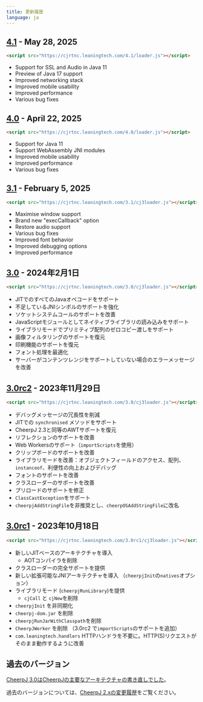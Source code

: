 ```yaml
---
title: 更新履歴
language: ja
---
```


## [4.1](https://labs.leaningtech.com/blog/cheerpj-4.1) - May 28, 2025

```html
<script src="https://cjrtnc.leaningtech.com/4.1/loader.js"></script>
```

- Support for SSL and Audio in Java 11
- Preview of Java 17 support
- Improved networking stack
- Improved mobile usability
- Improved performance
- Various bug fixes

## [4.0](https://cheerpj.com/docs/blog/cheerpj-4.0) - April 22, 2025

```html
<script src="https://cjrtnc.leaningtech.com/4.0/loader.js"></script>
```

- Support for Java 11
- Support WebAssembly JNI modules
- Improved mobile usability
- Improved performance
- Various bug fixes

## [3.1](https://cheerpj.com/docs/blog/cheerpj-3.1) - February 5, 2025

```html
<script src="https://cjrtnc.leaningtech.com/3.1/cj3loader.js"></script>
```

- Maximise window support
- Brand new "execCallback" option
- Restore audio support
- Various bug fixes
- Improved font behavior
- Improved debugging options
- Improved performance

## [3.0](https://cheerpj.com/cheerpj-3-now-generally-available/) - 2024年2月1日

```html
<script src="https://cjrtnc.leaningtech.com/3.0/cj3loader.js"></script>
```

- JITでのすべてのJavaオペコードをサポート
- 不足しているJNIシンボルのサポートを強化
- ソケットシステムコールのサポートを改善
- JavaScriptモジュールとしてネイティブライブラリの読み込みをサポート
- ライブラリモードでプリミティブ配列のゼロコピー渡しをサポート
- 画像フィルタリングのサポートを復元
- 印刷機能のサポートを復元
- フォント処理を最適化
- サーバーがコンテンツレンジをサポートしていない場合のエラーメッセージを改善

## [3.0rc2](https://labs.leaningtech.com/blog/cheerpj-3-deep-dive) - 2023年11月29日

```html
<script src="https://cjrtnc.leaningtech.com/3.0/cj3loader.js"></script>
```

- デバッグメッセージの冗長性を削減
- JITでの `synchronised` メソッドをサポート
- CheerpJ 2.3と同等のAWTサポートを復元
- リフレクションのサポートを改善
- Web Workersのサポート（`importScripts`を使用）
- クリップボードのサポートを改善
- ライブラリモードを改善：オブジェクトフィールドのアクセス、配列、`instanceof`、利便性の向上およびデバッグ
- フォントのサポートを改善
- クラスローダーのサポートを改善
- プリロードのサポートを修正
- `ClassCastException`をサポート
- `cheerpjAddStringFile`を非推奨とし、`cheerpOSAddStringFile`に改名

## [3.0rc1](https://cheerpj.com/announcing-cheerpj-3-0rc1-help-us-test-and-improve/) - 2023年10月18日

```html
<script src="https://cjrtnc.leaningtech.com/3.0rc1/cj3loader.js"></script>
```

- 新しいJITベースのアーキテクチャを導入
  - AOTコンパイラを削除
- クラスローダーの完全サポートを提供
- 新しい拡張可能なJNIアーキテクチャを導入 （`cheerpjInit`の`natives`オプション）
- ライブラリモード (`cheerpjRunLibrary`)を提供
  - `cjCall` と `cjNew`を削除
- `cheerpjInit` を非同期化
- `cheerpj-dom.jar` を削除
- `cheerpjRunJarWithClasspath`を削除
- `CheerpJWorker` を削除 （3.0rc2 で`importScripts`のサポートを追加）
- `com.leaningtech.handlers` HTTPハンドラを不要に。HTTP(S)リクエストがそのまま動作するように改善

## 過去のバージョン

[CheerpJ 3.0はCheerpJの主要なアーキテクチャの書き直しでした](https://labs.leaningtech.com/blog/announcing-cheerpj-3)。

過去のバージョンについては、[CheerpJ 2.xの変更履歴](https://labs.leaningtech.com/docs/cheerpj2/changelog)をご覧ください。
